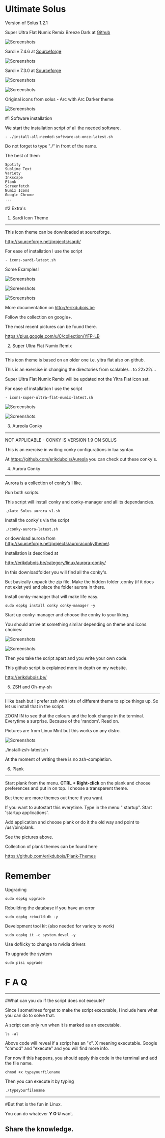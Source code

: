 # Ultimate Solus

Version of Solus 1.2.1

Super Ultra Flat Numix Remix Breeze Dark at [Github](https://github.com/erikdubois/Super-Ultra-Flat-Numix-Remix)

![Screenshots](http://i.imgur.com/oeMPhx6.jpg)


Sardi v 7.4.6 at [Sourceforge](https://sourceforge.net/projects/sardi/files/)

![Screenshots](http://i.imgur.com/bBrWH39.jpg)


Sardi v 7.3.0 at [Sourceforge](https://sourceforge.net/projects/sardi/files/)

![Screenshots](http://i.imgur.com/K4nlWjI.jpg) 


![Screenshots](http://i.imgur.com/fdAbGtb.jpg)




Original icons from solus - Arc with Arc Darker theme

![Screenshots](http://i.imgur.com/CKcIQnk.jpg)


#1 Software installation


We start the installation script of all the needed software. 

	- ./install-all-needed-software-at-once-latest.sh

Do not forget to type "./" in front of the name.

The best of them 

	Spotify
	Sublime Text
	Variety
	Inkscape
	Plank
	Screenfetch
	Numix Icons
	Google Chrome
	...




#2 Extra's


1. Sardi Icon Theme
-------------------

This icon theme can be downloaded at  sourceforge.

http://sourceforge.net/projects/sardi/

For ease of installation I use the script

	- icons-sardi-latest.sh

Some Examples!

![Screenshots](http://i.imgur.com/zIL9gox.jpg)


![Screenshots](http://i.imgur.com/73tSitP.jpg)


![Screenshots](http://i.imgur.com/4iqnB53.jpg)


More documentation on http://erikdubois.be

Follow the collection on google+.

The most recent pictures can be found there.

https://plus.google.com/u/0/collection/YFP-LB




2. Super Ultra Flat Numix Remix
--------------------------------- 

This icon theme is based on an older one i.e. yltra flat also on github.

This is an exercise in changing the directories from scalable/... to 22x22/...

Super Ultra Flat Numix Remix will be updated not the Yltra Flat icon set.


For ease of installation I use the script

	- icons-super-ultra-flat-numix-latest.sh



![Screenshots](http://i.imgur.com/3x9xbxD.png)



![Screenshots](http://i.imgur.com/TR95eIc.jpg)



3. Aureola Conky
------------------

NOT APPLICABLE - CONKY IS VERSION 1.9 ON SOLUS

This is an exercise in writing conky configurations in lua syntax.

At https://github.com/erikdubois/Aureola you can check out these conky's.


4. Aurora Conky
---------------


Aurora is a collection of conky's I like. 

Run both scripts.

This script will install conky and conky-manager and all its dependancies.

	./Auto_Solus_aurora_v1.sh

Install the conky's via the script

	./conky-aurora-latest.sh

or download aurora from http://sourceforge.net/projects/auroraconkytheme/.

Installation is described at 

http://erikdubois.be/category/linux/aurora-conky/

In this downloadfolder you will find all the conky's.


But basically unpack the zip file. Make the hidden folder .conky (if it does not exist yet) and place the folder aurora in there.

Install conky-manager that will make life easy.

	sudo eopkg install conky conky-manager -y


Start up conky-manager and choose the conky to your liking.



You should arrive at something similar depending on theme and icons choices: 


![Screenshots](http://i.imgur.com/9SAKQP7.png)




![Screenshots](http://i.imgur.com/zDQrVBj.jpg)



Then you take the script apart and you write your own code.

This github script is explained more in depth on my website.

http://erikdubois.be/





5. ZSH and Oh-my-sh
-----------------------
I like bash but I prefer zsh with lots of different theme to spice things up. So let us install that in the script.

ZOOM IN to see that the colours and the look change in the terminal.
Everytime a surprise. Because of the 'random'. Read on.

Pictures are from Linux Mint but this works on any distro. 

![Screenshots](http://i.imgur.com/NUc55XO.png)

./install-zsh-latest.sh

At the moment of writing there is no zsh-completion.



6. Plank
------------------
Start plank from the menu. <b>CTRL + Right-click</b> on the plank and choose preferences
and put in on top. I choose a transparent theme.

But there are more themes out there if you want.

If you want to autostart this everytime.
Type in the menu " startup". Start 'startup applications'.

Add application and choose plank or do it the old way and point to /usr/bin/plank.

See the pictures above.

Collection of plank themes can be found here

https://github.com/erikdubois/Plank-Themes



# Remember
Upgrading

	sudo eopkg upgrade


Rebuilding the database if you have an error

	sudo eopkg rebuild-db -y

Development tool kit (also needed for variety to work)

	sudo eopkg it -c system.devel -y

Use doflicky to change to nvidia drivers

To upgrade the system

	sudo pisi upgrade 

# F  A  Q
--------------------

#What can you do if the script does not execute?

Since I sometimes forget to make the script executable, I include here what you can do to solve that.

A script can only run when it is marked as an executable.

	ls -al 

Above code will reveal if a script has an "x". X meaning executable.
Google "chmod" and "execute" and you will find more info.

For now if this happens, you should apply this code in the terminal and add the file name.

	chmod +x typeyourfilename

Then you can execute it by typing

	./typeyourfilename



------------------------------------
#But that is the fun in Linux.

You can do whatever <b>Y O U</b> want.

Share the knowledge.
------------------------------------



